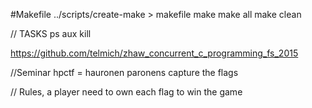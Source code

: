 #Makefile
../scripts/create-make > makefile
make 
make all
make clean

// TASKS
ps aux
kill <pid>

https://github.com/telmich/zhaw_concurrent_c_programming_fs_2015

//Seminar
hpctf = hauronen paronens capture the flags

// Rules, a player need to own each flag to win the game
